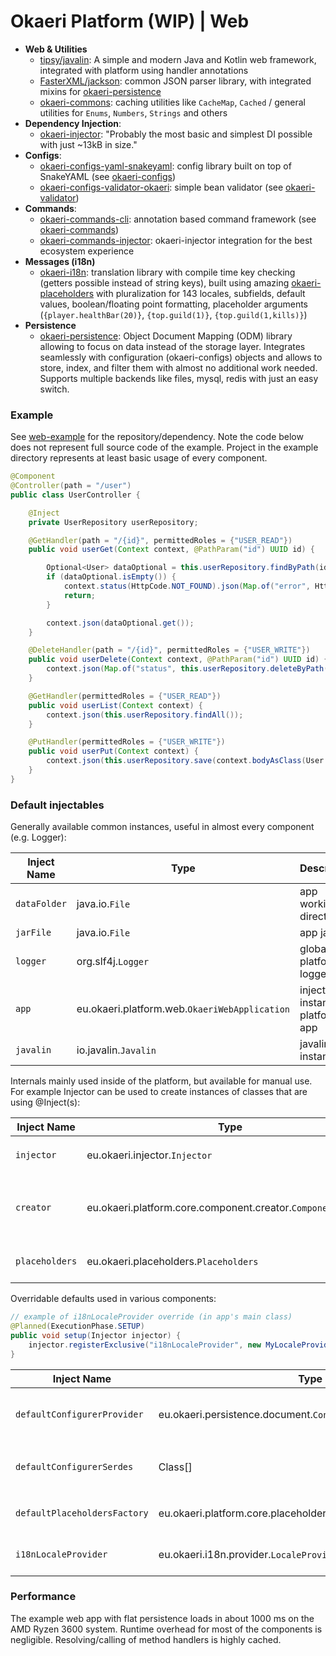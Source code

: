 # Okaeri Platform (WIP) | Web


- **Web & Utilities**
    - [tipsy/javalin](https://github.com/tipsy/javalin): A simple and modern Java and Kotlin web framework, integrated with platform using handler annotations
    - [FasterXML/jackson](https://github.com/FasterXML/jackson): common JSON parser library, with integrated mixins for [okaeri-persistence](https://github.com/OkaeriPoland/okaeri-persistence)
    - [okaeri-commons](https://github.com/OkaeriPoland/okaeri-commons): caching utilities like `CacheMap`, `Cached` / general utilities for `Enums`, `Numbers`, `Strings` and others
- **Dependency Injection**:
    - [okaeri-injector](https://github.com/OkaeriPoland/okaeri-injector): "Probably the most basic and simplest DI possible with just ~13kB in size."
- **Configs**:
    - [okaeri-configs-yaml-snakeyaml](https://github.com/OkaeriPoland/okaeri-configs/tree/master/yaml-bukkit): config library built on top of SnakeYAML (see [okaeri-configs](https://github.com/OkaeriPoland/okaeri-configs))
    - [okaeri-configs-validator-okaeri](https://github.com/OkaeriPoland/okaeri-configs/tree/master/validator-okaeri): simple bean validator (see [okaeri-validator](https://github.com/OkaeriPoland/okaeri-validator))
- **Commands**:
    - [okaeri-commands-cli](https://github.com/OkaeriPoland/okaeri-commands/tree/master/bukkit): annotation based command framework (see [okaeri-commands](https://github.com/OkaeriPoland/okaeri-commands))
    - [okaeri-commands-injector](https://github.com/OkaeriPoland/okaeri-commands/tree/master/injector): okaeri-injector integration for the best ecosystem experience
- **Messages (i18n)**
    - [okaeri-i18n](https://github.com/OkaeriPoland/okaeri-i18n): translation library with compile time key checking (getters possible instead of string keys),
      built using amazing [okaeri-placeholders](https://github.com/OkaeriPoland/okaeri-placeholders) with pluralization for 143 locales, subfields, default values, boolean/floating point formatting,
      placeholder arguments (`{player.healthBar(20)}`, `{top.guild(1)}`, `{top.guild(1,kills)}`)
- **Persistence**
    - [okaeri-persistence](https://github.com/OkaeriPoland/okaeri-persistence): Object Document Mapping (ODM) library allowing to focus on data instead of the storage layer. Integrates seamlessly
      with configuration (okaeri-configs) objects and allows to store, index, and filter them with almost no additional work needed. Supports multiple backends like files, mysql, redis with just an easy switch.

### Example

See [web-example](https://github.com/OkaeriPoland/okaeri-platform/tree/master/web-example) for the repository/dependency.
Note the code below does not represent full source code of the example. Project in the example directory represents at least basic usage of every component.

```java
@Component
@Controller(path = "/user")
public class UserController {

    @Inject
    private UserRepository userRepository;

    @GetHandler(path = "/{id}", permittedRoles = {"USER_READ"})
    public void userGet(Context context, @PathParam("id") UUID id) {

        Optional<User> dataOptional = this.userRepository.findByPath(id);
        if (dataOptional.isEmpty()) {
            context.status(HttpCode.NOT_FOUND).json(Map.of("error", HttpCode.NOT_FOUND));
            return;
        }

        context.json(dataOptional.get());
    }

    @DeleteHandler(path = "/{id}", permittedRoles = {"USER_WRITE"})
    public void userDelete(Context context, @PathParam("id") UUID id) {
        context.json(Map.of("status", this.userRepository.deleteByPath(id)));
    }

    @GetHandler(permittedRoles = {"USER_READ"})
    public void userList(Context context) {
        context.json(this.userRepository.findAll());
    }

    @PutHandler(permittedRoles = {"USER_WRITE"})
    public void userPut(Context context) {
        context.json(this.userRepository.save(context.bodyAsClass(User.class)));
    }
}
```

### Default injectables

Generally available common instances, useful in almost every component (e.g. Logger):

| Inject Name | Type | Description |
|-|-|-|
| `dataFolder` | java.io.`File` | app working directory |
| `jarFile` | java.io.`File` | app jar file |
| `logger` | org.slf4j.`Logger` | global platform logger |
| `app` | eu.okaeri.platform.web.`OkaeriWebApplication` | injectable instance of platform app |
| `javalin` | io.javalin.`Javalin` | javalin instance |

Internals mainly used inside of the platform, but available for manual use. For example Injector can be used to create instances of classes that are using @Inject(s):

| Inject Name | Type | Description |
|-|-|-|
| `injector` | eu.okaeri.injector.`Injector` | instance of `okaeri-injector` used internally |
| `creator` | eu.okaeri.platform.core.component.creator.`ComponentCreator` | instance of ComponentCreator used for registering components |
| `placeholders` | eu.okaeri.placeholders.`Placeholders` | placeholders instance used for i18n |

Overridable defaults used in various components:

```java
// example of i18nLocaleProvider override (in app's main class)
@Planned(ExecutionPhase.SETUP)
public void setup(Injector injector) {
    injector.registerExclusive("i18nLocaleProvider", new MyLocaleProvider());
}
```

| Inject Name | Type | Description |
|-|-|-|
| `defaultConfigurerProvider` | eu.okaeri.persistence.document.`ConfigurerProvider` | default configuration provider for @Configuration, @Messages and others |
| `defaultConfigurerSerdes` | Class[] | list of default OkaeriSerdesPack(s) classes to be used with `defaultConfigurerProvider` |
| `defaultPlaceholdersFactory` | eu.okaeri.platform.core.placeholder.`DefaultPlaceholdersFactory` | default placeholders provider to be used e.g. in i18n |
| `i18nLocaleProvider` | eu.okaeri.i18n.provider.`LocaleProvider` | platform's locale provider for i18n components e.g. commands |

### Performance

The example web app with flat persistence loads in about 1000 ms on the AMD Ryzen 3600 system. 
Runtime overhead for most of the components is negligible. Resolving/calling of method handlers is highly cached.
